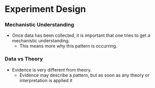 ---
---

# Experiment Design
### Mechanistic Understanding
 - Once data has been collected, it is important that one tries to get a mechanistic understanding.
	 - This means more why this pattern is occurring.
### Data vs Theory
 - Evidence is very different from theory.
	 - Evidence may describe a pattern, but as soon as any theory or interpretation is applied it
